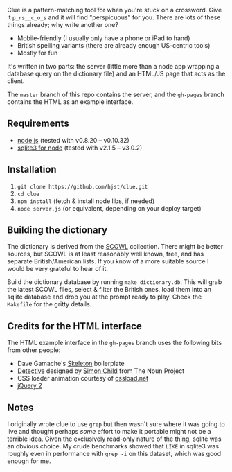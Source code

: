 Clue is a pattern-matching tool for when you're stuck on a crossword. Give it ```p_rs__c_o_s``` and it will find "perspicuous" for you. There are lots of these things already; why write another one?

* Mobile-friendly (I usually only have a phone or iPad to hand)
* British spelling variants (there are already enough US-centric tools)
* Mostly for fun

It's written in two parts: the server (little more than a node app wrapping a database query on the dictionary file) and an HTML/JS page that acts as the client.

The ```master``` branch of this repo contains the server, and the ```gh-pages``` branch contains the HTML as an example interface.

Requirements
------------

* [node.js](http://nodejs.org/) (tested with v0.8.20 – v0.10.32)
* [sqlite3 for node](https://npmjs.org/package/sqlite3) (tested with v2.1.5 – v3.0.2)

Installation
------------

1. ```git clone https://github.com/hjst/clue.git```
2. ```cd clue```
3. ```npm install``` (fetch & install node libs, if needed)
4. ```node server.js``` (or equivalent, depending on your deploy target)

Building the dictionary
-----------------------

The dictionary is derived from the [SCOWL](http://wordlist.sourceforge.net/) collection. There might be better sources, but SCOWL is at least reasonably well known, free, and has separate British/American lists. If you know of a more suitable source I would be very grateful to hear of it.

Build the dictionary database by running ```make dictionary.db```. This will grab the latest SCOWL files, select & filter the British ones, load them into an sqlite database and drop you at the prompt ready to play. Check the ```Makefile``` for the gritty details.

Credits for the HTML interface
------------------------------

The HTML example interface in the ```gh-pages``` branch uses the following bits from other people:

* Dave Gamache's [Skeleton](https://github.com/dhgamache/Skeleton) boilerplate
* [Detective](http://thenounproject.com/noun/detective/#icon-No4632) designed by [Simon Child](http://thenounproject.com/Simon%20Child) from The Noun Project
* CSS loader animation courtesy of [cssload.net](http://cssload.net)
* [jQuery 2](http://jquery.com/)

Notes
-----
I originally wrote clue to use ```grep``` but then wasn't sure where it was going to live and thought perhaps *some* effort to make it portable might not be a terrible idea. Given the exclusively read-only nature of the thing, sqlite was an obvious choice. My crude benchmarks showed that ```LIKE``` in sqlite3 was roughly even in performance with ```grep -i``` on this dataset, which was good enough for me.
